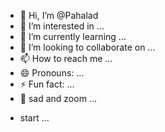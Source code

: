- 👋 Hi, I’m @Pahalad
- 👀 I’m interested in ...
- 🌱 I’m currently learning ...
- 💞️ I’m looking to collaborate on ...
- 📫 How to reach me ...
- 😄 Pronouns: ...
- ⚡ Fun fact: ...
- 🥀 sad and zoom ... 
<!---
Pahalad/Pahalad is a ✨ special ✨ repository because its `README.md` (this file) appears on your GitHub profile.
You can click the Preview link to take a look at your changes.
--->
- start ... 
